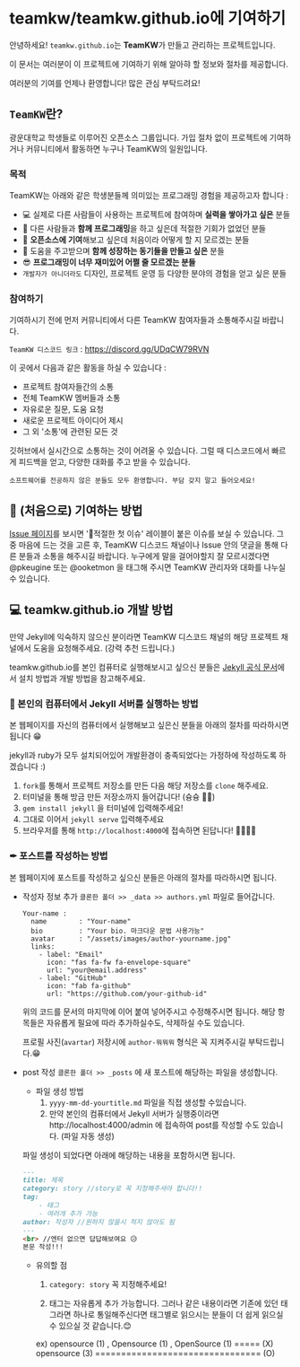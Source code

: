 # **teamkw/teamkw.github.io**에 기여하기

안녕하세요! `teamkw.github.io`는 **TeamKW**가 만들고 관리하는 프로젝트입니다.

이 문서는 여러분이 이 프로젝트에 기여하기 위해 알아햐 할 정보와 절차를 제공합니다.

여러분의 기여를 언제나 환영합니다! 많은 관심 부탁드려요!

## `TeamKW`란?
광운대학교 학생들로 이루어진 오픈소스 그룹입니다. 가입 절차 없이 프로젝트에 기여하거나 커뮤니티에서 활동하면 누구나 TeamKW의 일원입니다.

### 목적
TeamKW는 아래와 같은 학생분들께 의미있는 프로그래밍 경험을 제공하고자 합니다 :
* 💻 실제로 다른 사람들이 사용하는 프로젝트에 참여하며 **실력을 쌓아가고 싶은** 분들
* 🤗 다른 사람들과 **함께 프로그래밍**을 하고 싶은데 적절한 기회가 없었던 분들
* 🤔 **오픈소스에 기여**해보고 싶은데 처음이라 어떻게 할 지 모르겠는 분들
* 🙌 도움을 주고받으며 **함께 성장하는 동기들을 만들고 싶은** 분들
* 😎 **프로그래밍이 너무 재미있어 어쩔 줄 모르겠는 분들**
* `개발자가 아니더라도` 디자인, 프로젝트 운영 등 다양한 분야의 경험을 얻고 싶은 분들

### 참여하기
기여하시기 전에 먼저 커뮤니티에서 다른 TeamKW 참여자들과 소통해주시길 바랍니다.

`TeamKW 디스코드 링크` : https://discord.gg/UDqCW79RVN

이 곳에서 다음과 같은 활동을 하실 수 있습니다 :
* 프로젝트 참여자들간의 소통
* 전체 TeamKW 멤버들과 소통
* 자유로운 질문, 도움 요청
* 새로운 프로젝트 아이디어 제시
* 그 외 '소통'에 관련된 모든 것

깃허브에서 실시간으로 소통하는 것이 어려울 수 있습니다. 그럴 때 디스코드에서 빠르게 피드백을 얻고, 다양한 대화를 주고 받을 수 있습니다.

`소프트웨어를 전공하지 않은 분들도 모두 환영합니다. 부담 갖지 말고 들어오세요!`

## 🤔 (처음으로) 기여하는 방법

[Issue 페이지](https://github.com/teamkw/teamkw.github.io/issues)를 보시면 '🐣적절한 첫 이슈' 레이블이 붙은 이슈를 보실 수 있습니다. 그 중 마음에 드는 것을 고른 후, TeamKW 디스코드 채널이나 Issue 안의 댓글을 통해 다른 분들과 소통을 해주시길 바랍니다.
누구에게 말을 걸어야할지 잘 모르시겠다면 @pkeugine 또는 @ooketmon 을 태그해 주시면 TeamKW 관리자와 대화를 나누실 수 있습니다.

## 💻 teamkw.github.io 개발 방법

만약 Jekyll에 익숙하지 않으신 분이라면 TeamKW 디스코드 채널의 해당 프로젝트 채널에서 도움을 요청해주세요. (강력 추천 드립니다.)

teamkw.github.io를 본인 컴퓨터로 실행해보시고 싶으신 분들은 [Jekyll 공식 문서](https://jekyllrb.com/docs/)에서 설치 방법과 개발 방법을 참고해주세요.

### 🐲 본인의 컴퓨터에서 Jekyll 서버를 실행하는 방법

본 웹페이지를 자신의 컴퓨터에서 실행해보고 싶은신 분들을 아래의 절차를 따라하시면 됩니다 😁

jekyll과 ruby가 모두 설치되어있어 개발환경이 충족되었다는 가정하에 작성하도록 하겠습니다 :)

1. `fork`를 통해서 프로젝트 저장소를 만든 다음 해당 저장소를 `clone` 해주세요.
2. 터미널을 통해 방금 만든 저장소까지 들어갑니다! (슝슝 📁💨)
3. ```gem install jekyll``` 을 터미널에 입력해주세요!
4. 그대로 이어서  ```jekyll serve``` 입력해주세요
5. 브라우저를 통해 `http://localhost:4000`에 접속하면 된답니다! 🤸‍♂️🤸‍♀️

### ✒ 포스트를 작성하는 방법

본 웹페이지에 포스트를 작성하고 싶으신 분들은 아래의 절차를 따라하시면 됩니다. 

* 작성자 정보 추가
  `클론한 폴더 >> _data >> authors.yml` 파일로 들어갑니다.

  ```
  Your-name :
    name        : "Your-name"
    bio         : "Your bio. 마크다운 문법 사용가능"
    avatar      : "/assets/images/author-yourname.jpg"
    links:
      - label: "Email"
        icon: "fas fa-fw fa-envelope-square"
        url: "your@email.address"
      - label: "GitHub"
        icon: "fab fa-github"
        url: "https://github.com/your-github-id"  
  ```

  위의 코드를 문서의 마지막에 이어 붙여 넣어주시고 수정해주시면 됩니다.  해당 항목들은 자유롭게 필요에 따라 추가하실수도, 삭제하실 수도 있습니다. 

  프로필 사진(`avartar`) 저장시에 `author-뭐뭐뭐` 형식은 꼭 지켜주시길 부탁드립니다.😁 
  
  

* post 작성
  `클론한 폴더 >> _posts` 에 새 포스트에 해당하는 파일을 생성합니다. 

  - 파일 생성 방법 
    1. `yyyy-mm-dd-yourtitle.md` 파일을 직접 생성할 수있습니다.
    2. 만약 본인의 컴퓨터에서 Jekyll 서버가 실행중이라면 http://localhost:4000/admin 에 접속하여 post를 작성할 수도 있습니다. (파일 자동 생성)

  파일 생성이 되었다면 아래에 해당하는 내용을 포함하시면 됩니다.

  ```markdown
  ---
  title: 제목
  category: story //story로 꼭 지정해주셔야 합니다!! 
  tag: 
      - 태그 
      - 여러개 추가 가능
  author: 작성자 //원하지 않을시 적지 않아도 됨
  ---
  <br> //엔터 없으면 답답해보여요 😥
  본문 작성!!!
  ```

  + 유의할 점

    1. `category: story` 꼭 지정해주세요! 

    2.  태그는 자유롭게 추가 가능합니다. 그러나 같은 내용이라면 기존에 있던 태그라면 하나로 통일해주신다면 태그별로 읽으시는 분들이 더 쉽게 읽으실 수 있으실 것 같습니다.😊 

       ex) opensource (1) , Opensource (1) , OpenSource (1)      ===== (X) <br>
              opensource (3)      ================================ (O)



